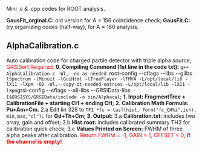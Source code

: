 

Mini .c & .cpp codes for ROOT analysis.


**GausFit_orginal.C:** old version for A = 156 coincidence check;
**GausFit.C:** try organizing codes (half-way), for A = 160 analysis.

## AlphaCalibration.c
Auto calibration code for charged partile detector with triple alpha source;<span style="color:red"> GRSISort Required.</span>
**0. Compiling Commond (1st line in the code txt):** `g++ AlphaCalibration.c -Wl,--no-as-needed `root-config --cflags --libs --glibs` -lSpectrum -lMinuit -lGuiHtml -lTreePlayer -lTMVA -L/opt/local/lib -lX11 -lXpm -O2 -Wl,--copy-dt-needed-entries -L/opt/local/lib -lX11 -lXpm `grsi-config --cflags --all-libs --GRSIData-libs` -I$GRSISYS/GRSIData/include -o bin/Alphacal`;
**1. Input: FragmentTree + CalibrationFile + starting CH + ending CH;**
**2. Calibration Math Formula: Pu+Am+Cm.** 
2.a Edit lin 328 to `TF1 *fc = tasf(hist, Form("fc_CH%i",ich), min,max,"cl");` for **Gd+Th+Cm**;
**3. Output:**
3.a **Calibration.txt**: includes two array, gain and offset;
3.b **Hist.root:** includes calibrated summary TH2 for calibration quick check;
3.c **Values Printed on Screen:** FWHM of three alpha peaks after calibration.
<span style="color:red">Return FWHM = -1, GAIN = 1, OFFSET = 0, **if the channel is empty!**</span>
